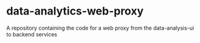 # data-analytics-web-proxy
A repository containing the code for a web proxy from the data-analysis-ui to backend services
